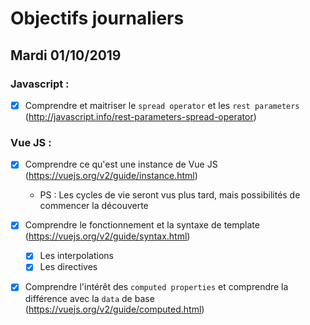 # Objectifs journaliers

## Mardi 01/10/2019

### Javascript :

- [x] Comprendre et maitriser le `spread operator` et les `rest parameters`
      (http://javascript.info/rest-parameters-spread-operator)

### Vue JS :

- [x] Comprendre ce qu'est une instance de Vue JS (https://vuejs.org/v2/guide/instance.html)

  - PS : Les cycles de vie seront vus plus tard, mais possibilités de commencer la découverte

- [x] Comprendre le fonctionnement et la syntaxe de template (https://vuejs.org/v2/guide/syntax.html)

  - [x] Les interpolations
  - [x] Les directives

- [x] Comprendre l'intérêt des `computed properties` et comprendre la
      différence avec la `data` de base
      (https://vuejs.org/v2/guide/computed.html)
